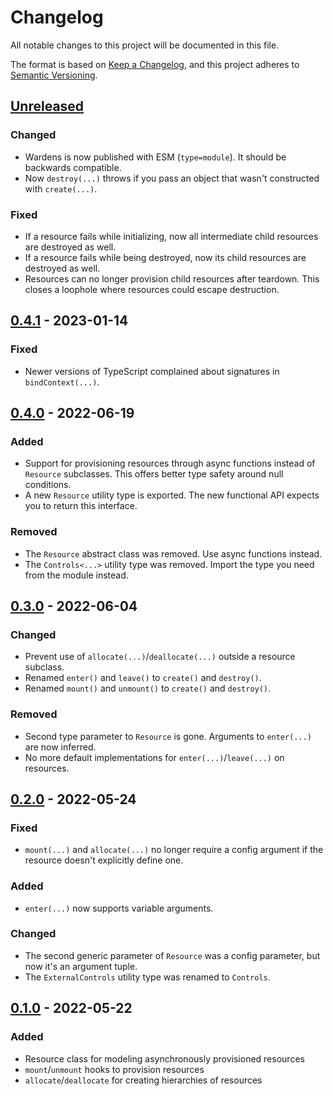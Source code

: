 # Changelog

All notable changes to this project will be documented in this file.

The format is based on [Keep a Changelog](https://keepachangelog.com/en/1.0.0/), and this project adheres to [Semantic Versioning](https://semver.org/spec/v2.0.0.html).

## [Unreleased]

### Changed

- Wardens is now published with ESM (`type=module`). It should be backwards compatible.
- Now `destroy(...)` throws if you pass an object that wasn't constructed with `create(...)`.

### Fixed

- If a resource fails while initializing, now all intermediate child resources are destroyed as well.
- If a resource fails while being destroyed, now its child resources are destroyed as well.
- Resources can no longer provision child resources after teardown. This closes a loophole where resources could escape destruction.

## [0.4.1] - 2023-01-14

### Fixed

- Newer versions of TypeScript complained about signatures in `bindContext(...)`.

## [0.4.0] - 2022-06-19

### Added

- Support for provisioning resources through async functions instead of `Resource` subclasses. This offers better type safety around null conditions.
- A new `Resource` utility type is exported. The new functional API expects you to return this interface.

### Removed

- The `Resource` abstract class was removed. Use async functions instead.
- The `Controls<...>` utility type was removed. Import the type you need from the module instead.

## [0.3.0] - 2022-06-04

### Changed

- Prevent use of `allocate(...)`/`deallocate(...)` outside a resource subclass.
- Renamed `enter()` and `leave()` to `create()` and `destroy()`.
- Renamed `mount()` and `unmount()` to `create()` and `destroy()`.

### Removed

- Second type parameter to `Resource` is gone. Arguments to `enter(...)` are now inferred.
- No more default implementations for `enter(...)`/`leave(...)` on resources.

## [0.2.0] - 2022-05-24

### Fixed

- `mount(...)` and `allocate(...)` no longer require a config argument if the resource doesn't explicitly define one.

### Added

- `enter(...)` now supports variable arguments.

### Changed

- The second generic parameter of `Resource` was a config parameter, but now it's an argument tuple.
- The `ExternalControls` utility type was renamed to `Controls`.

## [0.1.0] - 2022-05-22

### Added

- Resource class for modeling asynchronously provisioned resources
- `mount`/`unmount` hooks to provision resources
- `allocate`/`deallocate` for creating hierarchies of resources

[Unreleased]: https://github.com/PsychoLlama/wardens/compare/v0.4.1...HEAD
[0.4.1]: https://github.com/PsychoLlama/wardens/compare/v0.4.0...v0.4.1
[0.4.0]: https://github.com/PsychoLlama/wardens/compare/v0.3.0...v0.4.0
[0.3.0]: https://github.com/PsychoLlama/wardens/compare/v0.2.0...v0.3.0
[0.2.0]: https://github.com/PsychoLlama/wardens/compare/v0.1.0...v0.2.0
[0.1.0]: https://github.com/PsychoLlama/wardens/releases/tag/v0.1.0

